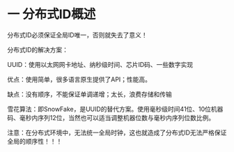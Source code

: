 # 一 分布式ID概述
分布式ID必须保证全局ID唯一，否则就失去了意义！

分布式ID的解决方案：

UUID：使用以太网网卡地址、纳秒级时间、芯片ID码、一些数字实现

优点：使用简单，很多语言原生提供了API；性能高。

缺点：没有顺序，不能保证单调递增；太长，浪费存储和传输

雪花算法：即SnowFake，是UUID的替代方案。使用毫秒级时间41位、10位机器码、毫秒内序列12位，当然也可以适当调整机器位数与毫秒内序列位数比例。

注意：在分布式环境中，无法统一全局时钟，这也就造成了分布式ID无法严格保证全局的顺序性！！！
